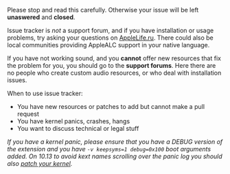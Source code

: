 Please stop and read this carefully. Otherwise your issue will be left **unaswered** and **closed**.

Issue tracker is _not_ a support forum, and if you have installation or usage problems, try asking your questions on [AppleLife.ru](https://applelife.ru/threads/zavod-intel-quick-sync-video.817923/page-132#post-720434). There could also be local communities providing AppleALC support in your native language.

If you have not working sound, and you **cannot** offer new resources that fix the problem for you, you should go to the **support forums**. Here there are no people who create custom audio resources, or who deal with installation issues.

When to use issue tracker:
* You have new resources or patches to add but cannot make a pull request
* You have kernel panics, crashes, hangs
* You want to discuss technical or legal stuff

_If you have a kernel panic, please ensure that you have a DEBUG version of the extension and you have `-v keepsyms=1 debug=0x100` boot arguments added. On 10.13 to avoid kext names scrolling over the panic log you should also [patch your kernel](https://applelife.ru/posts/686953)._

